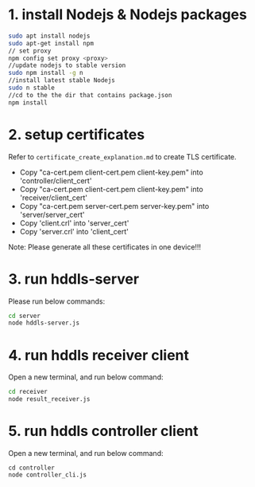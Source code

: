 
# 1. install Nodejs & Nodejs packages
```bash
sudo apt install nodejs
sudo apt-get install npm
// set proxy
npm config set proxy <proxy>
//update nodejs to stable version
sudo npm install -g n
//install latest stable Nodejs
sudo n stable
//cd to the the dir that contains package.json
npm install
```

# 2. setup certificates

Refer to `certificate_create_explanation.md` to create TLS certificate.
* Copy "ca-cert.pem client-cert.pem client-key.pem" into 'controller/client_cert'
* Copy "ca-cert.pem client-cert.pem client-key.pem" into 'receiver/client_cert'
* Copy "ca-cert.pem server-cert.pem server-key.pem" into 'server/server_cert'
* Copy 'client.crl' into 'server_cert'
* Copy 'server.crl' into 'client_cert'

Note:
    Please generate all these certificates in one device!!!


# 3. run hddls-server
Please run below commands:
```bash
cd server
node hddls-server.js
```

# 4. run hddls receiver client
Open a new terminal, and run below command:
```bash
cd receiver
node result_receiver.js
```
# 5. run hddls controller client
Open a new terminal, and run below command:
```
cd controller
node controller_cli.js
```